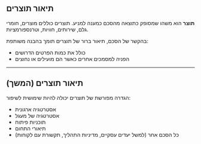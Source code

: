 ## תיאור תוצרים

**תוצר** הוא משהו שמסופק כתוצאה מהסכם כמענה למניע. תוצרים כוללים מוצרים, חומרי גלם, שירותים, חוויות, וטרנספורמציות.

בהקשר של הסכם, תיאור ברור של תוצרים תומך בהבנה משותפת:

- כולל את כמות הפרטים הדרושים
- הפניה למסמכים אחרים כאשר הם מועילים או נחוצים

* * *

## תיאור תוצרים (המשך)

הגדרה מפורשת של תוצרים יכולה להיות שימושית לשיפור:

- אסטרטגיה ארגונית
- אסטרטגיה של מעגל
- תוכניות פיתוח
- תיאורי התחום
- כל הסכם אחר (למשל יעדים עסקיים, מדיניות התהליך, תקשורת עם לקוחות)